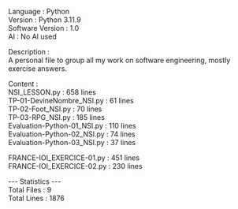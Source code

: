 Language : Python  
Version : Python 3.11.9  
Software Version : 1.0  
AI : No AI used   
  
Description :  
A personal file to group all my work on software engineering, mostly exercise answers.  

Content :  
NSI_LESSON.py : 658  lines  
TP-01-DevineNombre_NSI.py : 61  lines  
TP-02-Foot_NSI.py : 70  lines  
TP-03-RPG_NSI.py : 185  lines  
Evaluation-Python-01_NSI.py : 110  lines  
Evaluation-Python-02_NSI.py : 74  lines  
Evaluation-Python-03_NSI.py : 37  lines  

FRANCE-IOI_EXERCICE-01.py : 451  lines  
FRANCE-IOI_EXERCICE-02.py : 230  lines  

--- Statistics ---  
Total Files :  9  
Total Lines :  1876
   
